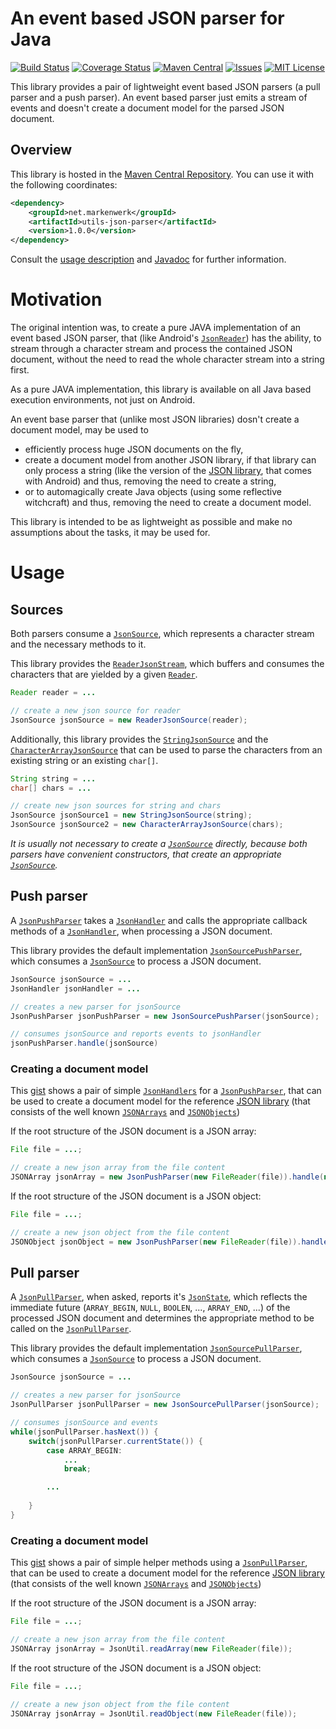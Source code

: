 # An event based JSON parser for Java

[![Build Status](https://travis-ci.org/markenwerk/java-utils-json-parser.svg?branch=master)](https://travis-ci.org/markenwerk/java-utils-json-parser)
[![Coverage Status](https://coveralls.io/repos/github/markenwerk/java-utils-data-fetcher/badge.svg?branch=master)](https://coveralls.io/github/markenwerk/java-utils-data-fetcher?branch=master)
[![Maven Central](https://maven-badges.herokuapp.com/maven-central/net.markenwerk/utils-json-parser/badge.svg)](https://maven-badges.herokuapp.com/maven-central/net.markenwerk/utils-json-parser)
[![Issues](https://img.shields.io/github/issues/markenwerk/java-utils-json-parser.svg)](https://github.com/markenwerk/java-utils-json-parser/issues)
[![MIT License](https://img.shields.io/badge/license-MIT-brightgreen.svg)](https://github.com/markenwerk/java-utils-json-parser/blob/master/LICENSE)

This library provides a pair of lightweight event based JSON parsers (a pull parser and a push parser). An event based parser just emits a stream of events and doesn't create a document model for the parsed JSON document.

## Overview

This library is hosted in the [Maven Central Repository](https://maven-badges.herokuapp.com/maven-central/net.markenwerk/utils-json-parser). You can use it with the following coordinates:

```xml
<dependency>
	<groupId>net.markenwerk</groupId>
	<artifactId>utils-json-parser</artifactId>
	<version>1.0.0</version>
</dependency>
```

Consult the [usage description](#usage) and [Javadoc](http://markenwerk.github.io/java-utils-json-parser/javadoc/index.html) for further information.

# Motivation

The original intention was, to create a pure JAVA implementation of an event based JSON parser, that  (like Android's [`JsonReader`](https://developer.android.com/reference/android/util/JsonReader.html)) has the ability, to stream through a character stream and process the contained JSON document, without the need to read the whole character stream into a string first.

As a pure JAVA implementation, this library is available on all Java based execution environments, not just on Android.

An event base parser that (unlike most JSON libraries) dosn't create a document model, may be used to

 - efficiently process huge JSON documents on the fly,
 - create a document model from another JSON library, if that library can only process a string (like the version of the [JSON library](http://mvnrepository.com/artifact/org.json/json/20080701), that comes with Android) and thus, removing the need to create a string, 
 - or to automagically create Java objects (using some reflective witchcraft) and thus, removing the need to create a document model.
 
This library is intended to be as lightweight as possible and make no assumptions about the tasks, it may be used for.
 
# Usage

## Sources

Both parsers consume a [`JsonSource`][JsonSource], which represents a character stream and the necessary methods to it.

This library provides the [`ReaderJsonStream`][ReaderJsonStream], which buffers and consumes the characters that are yielded by a given [`Reader`][Reader].

```java
Reader reader = ...

// create a new json source for reader
JsonSource jsonSource = new ReaderJsonSource(reader);
```

Additionally, this library provides the [`StringJsonSource`][StringJsonSource] and the [`CharacterArrayJsonSource`][CharacterArrayJsonSource] that can be used to parse the characters from an existing string or an existing `char[]`.

```java
String string = ...
char[] chars = ...

// create new json sources for string and chars
JsonSource jsonSource1 = new StringJsonSource(string);
JsonSource jsonSource2 = new CharacterArrayJsonSource(chars);
```

*It is usually not necessary to create a [`JsonSource`][JsonSource] directly, because both parsers have convenient constructors, that create an appropriate [`JsonSource`][JsonSource].*

## Push parser

A [`JsonPushParser`][JsonPushParser] takes a [`JsonHandler`][JsonHandler] and calls the appropriate callback methods of a [`JsonHandler`][JsonHandler], when processing a JSON document.

This library provides the default implementation [`JsonSourcePushParser`][JsonSourcePushParser], which consumes a [`JsonSource`][JsonSource] to process a JSON document.

```java
JsonSource jsonSource = ...
JsonHandler jsonHandler = ...

// creates a new parser for jsonSource
JsonPushParser jsonPushParser = new JsonSourcePushParser(jsonSource);

// consumes jsonSource and reports events to jsonHandler
jsonPushParser.handle(jsonSource)
```

### Creating a document model

This [gist](https://gist.github.com/toKrause/ef6b3f3f060640f8620c) shows a pair of simple [`JsonHandlers`][JsonHandler] for a [`JsonPushParser`][JsonPushParser], that can be used to create a document model for the reference [JSON library](http://mvnrepository.com/artifact/org.json/json/20160212) (that consists of the well known [`JSONArrays`][JSONArray] and [`JSONObjects`][JSONObject])

If the root structure of the JSON document is a JSON array:

```java
File file = ...;

// create a new json array from the file content
JSONArray jsonArray = new JsonPushParser(new FileReader(file)).handle(new ArrayHandler());
```

If the root structure of the JSON document is a JSON object:

```java
File file = ...;

// create a new json object from the file content
JSONObject jsonObject = new JsonPushParser(new FileReader(file)).handle(new ObjectHandler());
```

## Pull parser

A [`JsonPullParser`][JsonPullParser], when asked, reports it's [`JsonState`][JsonState], which reflects the immediate future (`ARRAY_BEGIN`, `NULL`, `BOOLEN`, ..., `ARRAY_END`, ...) of the processed JSON document and determines the appropriate method to be called on the [`JsonPullParser`][JsonPullParser].

This library provides the default implementation [`JsonSourcePullParser`][JsonSourcePullParser], which consumes a [`JsonSource`][JsonSource] to process a JSON document.

```java
JsonSource jsonSource = ...

// creates a new parser for jsonSource
JsonPullParser jsonPullParser = new JsonSourcePullParser(jsonSource);

// consumes jsonSource and events
while(jsonPullParser.hasNext()) {
	switch(jsonPullParser.currentState()) {
		case ARRAY_BEGIN:
			...
			break;

		...
		
	}
}
```

### Creating a document model

This [gist](https://gist.github.com/toKrause/95944d3069b5422ee45f) shows a pair of simple helper methods using a [`JsonPullParser`][JsonPullParser], that can be used to create a document model for the reference [JSON library](http://mvnrepository.com/artifact/org.json/json/20160212) (that consists of the well known [`JSONArrays`][JSONArray] and [`JSONObjects`][JSONObject])

If the root structure of the JSON document is a JSON array:

```java
File file = ...;

// create a new json array from the file content
JSONArray jsonArray = JsonUtil.readArray(new FileReader(file));
```

If the root structure of the JSON document is a JSON object:

```java
File file = ...;

// create a new json object from the file content
JSONArray jsonArray = JsonUtil.readObject(new FileReader(file));
```


[CharacterArrayJsonSource]: https://markenwerk.github.io/java-utils-json-parser/index.html?net/markenwerk/utils/json/parser/CharacterArrayJsonSource.html
[JsonHandler]: https://markenwerk.github.io/java-utils-json-parser/index.html?net/markenwerk/utils/json/parser/JsonHandler.html
[JsonPullParser]: https://markenwerk.github.io/java-utils-json-parser/index.html?net/markenwerk/utils/json/parser/JsonPullParser.html
[JsonPushParser]: https://markenwerk.github.io/java-utils-json-parser/index.html?net/markenwerk/utils/json/parser/JsonPushParser.html
[JsonSource]: https://markenwerk.github.io/java-utils-json-parser/index.html?net/markenwerk/utils/json/parser/JsonSource.html
[JsonSourcePullParser]: https://markenwerk.github.io/java-utils-json-parser/index.html?net/markenwerk/utils/json/parser/JsonSourcePullParser.html
[JsonSourcePushParser]: https://markenwerk.github.io/java-utils-json-parser/index.html?net/markenwerk/utils/json/parser/JsonSourcePushParser.html
[JsonState]: https://markenwerk.github.io/java-utils-json-parser/index.html?net/markenwerk/utils/json/parser/JsonState.html
[ReaderJsonStream]: https://markenwerk.github.io/java-utils-json-parser/index.html?net/markenwerk/utils/json/parser/ReaderJsonStream.html
[StringJsonSource]: https://markenwerk.github.io/java-utils-json-parser/index.html?net/markenwerk/utils/json/parser/StringJsonSource.html

[JSONArray]: https://stleary.github.io/JSON-java/index.html?org/json/JSONArray.html
[JSONObject]: https://stleary.github.io/JSON-java/index.html?org/json/JSONObject.html

[Reader]: http://docs.oracle.com/javase/8/docs/api/index.html?java/io/Reader.html;